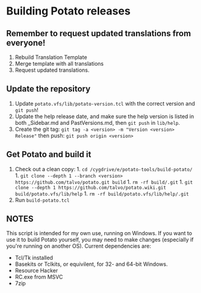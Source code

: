 # Building Potato releases

## Remember to request updated translations from everyone!
  1. Rebuild Translation Template
  1. Merge template with all translations
  1. Request updated translations.

## Update the repository
  1. Update `potato.vfs/lib/potato-version.tcl` with the correct version and `git push`!
  1. Update the help release date, and make sure the help version is listed in both _Sidebar.md and PastVersions.md, then `git push` in `lib/help`.
  1. Create the git tag: `git tag -a <version> -m "Version <version> Release"` then push: `git push origin <version>`

## Get Potato and build it
  1. Check out a clean copy:
    1. `cd /cygdrive/e/potato-tools/build-potato/`
    1. `git clone --depth 1 --branch <version> https://github.com/talvo/potato.git build`
    1. `rm -rf build/.git`
    1. `git clone --depth 1 https://github.com/talvo/potato.wiki.git build/potato.vfs/lib/help`
    1. `rm -rf build/potato.vfs/lib/help/.git`
  1. Run `build-potato.tcl`

## NOTES

This script is intended for my own use, running on Windows. If you want to use it to build Potato yourself, you may need to make changes (especially if you're running on another OS). Current dependencies are:

  - Tcl/Tk installed
  - Basekits or Tclkits, or equivilent, for 32- and 64-bit Windows.
  - Resource Hacker
  - RC.exe from MSVC
  - 7zip
  
